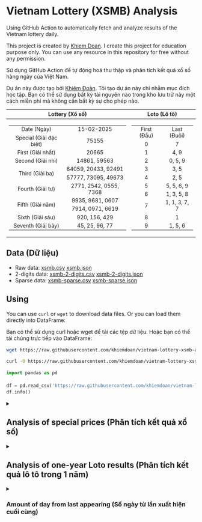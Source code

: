 # Vietnam Lottery (XSMB) Analysis

Using GitHub Action to automatically fetch and analyze results of the Vietnam lottery daily.

This project is created by [Khiem Doan](https://github.com/khiemdoan). I create this project for education purpose only. You can use any resource in this repository for free without any permission.

Sử dụng GitHub Action để tự động hoá thu thập và phân tích kết quả xổ số hàng ngày của Việt Nam.

Dự án này được tạo bởi [Khiêm Đoàn](https://github.com/khiemdoan). Tôi tạo dự án này chỉ nhằm mục đích học tập. Bạn có thể sử dụng bất kỳ tài nguyên nào trong kho lưu trữ này một cách miễn phí mà không cần bất kỳ sự cho phép nào.

| Lottery (Xổ số) | Loto (Lô tô) |
| :------------: | :----------: |
| <table><tr><td>Date (Ngày)</td><td>15-02-2025</td></tr><tr><td>Special (Giải đặc biệt)</td><td>75155</td></tr><tr><td>First (Giải nhất)</td><td>20665</td></tr><tr><td>Second (Giải nhì)</td><td>14861, 59563</td></tr><tr><td rowspan="2">Third (Giải ba)</td><td>64059, 20433, 92491</td></tr><tr><td>57777, 73095, 49673</td></tr><tr><td>Fourth (Giải tư)</td><td>2771, 2542, 0555, 7368</td></tr><tr><td rowspan="2">Fifth (Giải năm)</td><td>9935, 9681, 0607</td></tr><tr><td>7914, 0971, 6619</td></tr><tr><td>Sixth (Giải sáu)</td><td>920, 156, 429</td></tr><tr><td>Seventh (Giải bảy)</td><td>45, 25, 96, 77</td></tr></table> | <table><tr><td>First (Đầu)</td><td>Last (Đuôi)</td></tr><tr><td>0</td><td>7</td></tr><tr><td>1</td><td>4, 9</td></tr><tr><td>2</td><td>0, 5, 9</td></tr><tr><td>3</td><td>3, 5</td></tr><tr><td>4</td><td>2, 5</td></tr><tr><td>5</td><td>5, 5, 6, 9</td></tr><tr><td>6</td><td>1, 3, 5, 8</td></tr><tr><td>7</td><td>1, 1, 3, 7, 7</td></tr><tr><td>8</td><td>1</td></tr><tr><td>9</td><td>1, 5, 6</td></tr></table> |

## Data (Dữ liệu)

* Raw data: [xsmb.csv](https://raw.githubusercontent.com/khiemdoan/vietnam-lottery-xsmb-analysis/refs/heads/main/data/xsmb.csv) [xsmb.json](https://raw.githubusercontent.com/khiemdoan/vietnam-lottery-xsmb-analysis/refs/heads/main/data/xsmb.json)
* 2-digits data: [xsmb-2-digits.csv](https://raw.githubusercontent.com/khiemdoan/vietnam-lottery-xsmb-analysis/refs/heads/main/data/xsmb-2-digits.csv) [xsmb-2-digits.json](https://raw.githubusercontent.com/khiemdoan/vietnam-lottery-xsmb-analysis/refs/heads/main/data/xsmb-2-digits.json)
* Sparse data: [xsmb-sparse.csv](https://raw.githubusercontent.com/khiemdoan/vietnam-lottery-xsmb-analysis/refs/heads/main/data/xsmb-sparse.csv) [xsmb-sparse.json](https://raw.githubusercontent.com/khiemdoan/vietnam-lottery-xsmb-analysis/refs/heads/main/data/xsmb-sparse.json)

## Using

You can use `curl` or `wget` to download data files. Or you can load them directly into DataFrame:

Bạn có thể sử dụng curl hoặc wget để tải các tệp dữ liệu. Hoặc bạn có thể tải chúng trực tiếp vào DataFrame:

```sh
wget https://raw.githubusercontent.com/khiemdoan/vietnam-lottery-xsmb-analysis/refs/heads/main/data/xsmb.csv
```

```sh
curl -O https://raw.githubusercontent.com/khiemdoan/vietnam-lottery-xsmb-analysis/refs/heads/main/data/xsmb-2-digits.csv
```

```python
import pandas as pd

df = pd.read_csv('https://raw.githubusercontent.com/khiemdoan/vietnam-lottery-xsmb-analysis/refs/heads/main/data/xsmb-sparse.csv')
df.info()
```

<details>
  <summary><h2>Analysis of special prices (Phân tích kết quả xổ số)</h2></summary>
  <h3>Amount of day from last appearing (Số ngày từ lần xuất hiện cuối cùng)</h3>

  ![Delta](images/special_delta.jpg)

  <h3>Top 10 amount of day from last appearing (Top 10 số lâu chưa xuất hiện)</h3>

  ![Delta top 10](images/special_delta_top_10.jpg)
</details>

<details>
  <summary><h2>Analysis of one-year Loto results (Phân tích kết quả lô tô trong 1 năm)</h2></summary>

  Max: 126. Min: 64.

  Mean: 97.74. Standard deviation: 11.27.

  <h3>Detail (Chi tiết)</h3>

  ![Detail](images/heatmap.jpg)

  <h3>Top 10</h3>

  ![Top 10](images/top-10.jpg)

  <h3>Distribution (Phân bổ)</h3>

  ![Distribution](images/distribution.jpg)
</details>

<details>
  <summary><h3>Amount of day from last appearing (Số ngày từ lần xuất hiện cuối cùng)</h2></summary>

  ![Delta](images/delta.jpg)

  <h3>Top 10 amount of day from last appearing (Top 10 số lâu chưa xuất hiện)</h3>

  ![Delta top 10](images/delta_top_10.jpg)
</details>